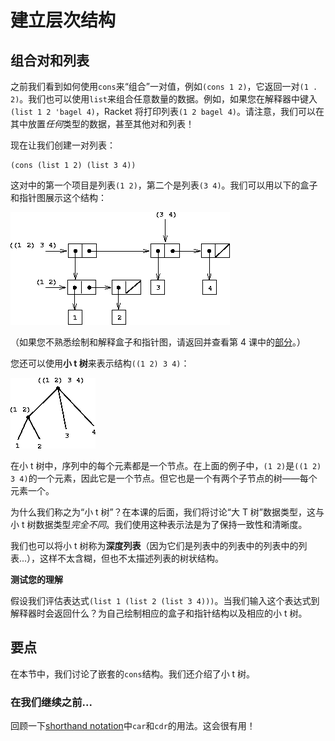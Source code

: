 # 建立层次结构

## 组合对和列表

之前我们看到如何使用`cons`来“组合”一对值，例如`(cons 1 2)`，它返回一对`(1 . 2)`。我们也可以使用`list`来组合任意数量的数据。例如，如果您在解释器中键入`(list 1 2 'bagel 4)`，Racket 将打印列表`(1 2 bagel 4)`。请注意，我们可以在其中放置*任何*类型的数据，甚至其他对和列表！

现在让我们创建一对列表：

```
(cons (list 1 2) (list 3 4)) 
```

这对中的第一个项目是列表`(1 2)`，第二个是列表`(3 4)`。我们可以用以下的盒子和指针图展示这个结构：

![](img/57773dc2369e476a49136116f652213e.jpg)

（如果您不熟悉绘制和解释盒子和指针图，请返回并查看第 4 课中的[部分](http://berkeley-cs61as.github.io/textbook/representing-sequences.html)。）

您还可以使用**小 t 树**来表示结构`((1 2) 3 4)`：

![](img/24934e1affa167fdfd56f0aa696b129b.jpg)

在小 t 树中，序列中的每个元素都是一个节点。在上面的例子中，`(1 2)`是`((1 2) 3 4)`的一个元素，因此它是一个节点。但它也是一个有两个子节点的树——每个元素一个。

为什么我们称之为“小 t 树”？在本课的后面，我们将讨论“大 T 树”数据类型，这与小 t 树数据类型*完全不同*。我们使用这种表示法是为了保持一致性和清晰度。

我们也可以将小 t 树称为**深度列表**（因为它们是列表中的列表中的列表中的列表...），这样不太含糊，但也不太描述列表的树状结构。

**测试您的理解**

假设我们评估表达式`(list 1 (list 2 (list 3 4)))`。当我们输入这个表达式到解释器时会返回什么？为自己绘制相应的盒子和指针结构以及相应的小 t 树。

## 要点

在本节中，我们讨论了嵌套的`cons`结构。我们还介绍了小 t 树。

### 在我们继续之前...

回顾一下[shorthand notation](http://berkeley-cs61as.github.io/textbook/representing-sequences.html#sub2)中`car`和`cdr`的用法。这会很有用！
